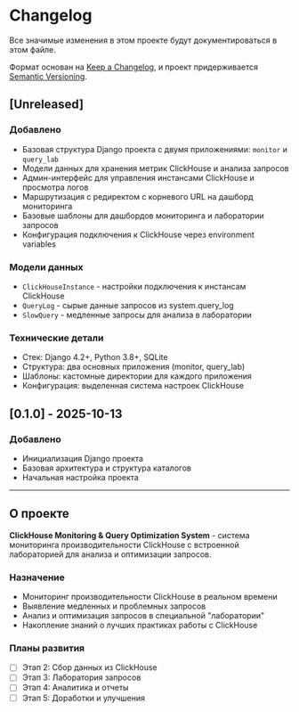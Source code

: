 # Changelog

Все значимые изменения в этом проекте будут документироваться в этом файле.

Формат основан на [Keep a Changelog](https://keepachangelog.com/ru/1.0.0/),
и проект придерживается [Semantic Versioning](https://semver.org/spec/v2.0.0.html).

## [Unreleased]

### Добавлено
- Базовая структура Django проекта с двумя приложениями: `monitor` и `query_lab`
- Модели данных для хранения метрик ClickHouse и анализа запросов
- Админ-интерфейс для управления инстансами ClickHouse и просмотра логов
- Маршрутизация с редиректом с корневого URL на дашборд мониторинга
- Базовые шаблоны для дашбордов мониторинга и лаборатории запросов
- Конфигурация подключения к ClickHouse через environment variables

### Модели данных
- `ClickHouseInstance` - настройки подключения к инстансам ClickHouse
- `QueryLog` - сырые данные запросов из system.query_log
- `SlowQuery` - медленные запросы для анализа в лаборатории

### Технические детали
- Стек: Django 4.2+, Python 3.8+, SQLite
- Структура: два основных приложения (monitor, query_lab)
- Шаблоны: кастомные директории для каждого приложения
- Конфигурация: выделенная система настроек ClickHouse

## [0.1.0] - 2025-10-13

### Добавлено
- Инициализация Django проекта
- Базовая архитектура и структура каталогов
- Начальная настройка проекта

---

## О проекте

**ClickHouse Monitoring & Query Optimization System** - система мониторинга производительности ClickHouse с встроенной лабораторией для анализа и оптимизации запросов.

### Назначение
- Мониторинг производительности ClickHouse в реальном времени
- Выявление медленных и проблемных запросов
- Анализ и оптимизация запросов в специальной "лаборатории"
- Накопление знаний о лучших практиках работы с ClickHouse

### Планы развития
- [ ] Этап 2: Сбор данных из ClickHouse
- [ ] Этап 3: Лаборатория запросов
- [ ] Этап 4: Аналитика и отчеты
- [ ] Этап 5: Доработки и улучшения